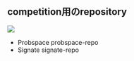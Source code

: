 ## competition用のrepository
![](https://user-images.githubusercontent.com/40084422/145959316-4240c709-c446-4bbf-af8e-01b1759e09f1.png)
- Probspace probspace-repo
- Signate signate-repo